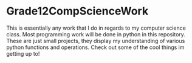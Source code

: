 # Grade12CompScienceWork
This is essentially any work that I do in regards to my computer science class.
Most programming work will be done in python in this repository. These are just small projects,
they display my understanding of various python functions and operations. Check out some
of the cool things im getting up to!
